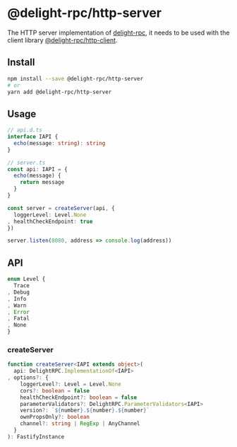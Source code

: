 # @delight-rpc/http-server
The HTTP server implementation of [delight-rpc],
it needs to be used with the client library [@delight-rpc/http-client].

[delight-rpc]: https://www.npmjs.com/package/delight-rpc
[@delight-rpc/http-client]: https://www.npmjs.com/package/@delight-rpc/http-client

## Install
```sh
npm install --save @delight-rpc/http-server
# or
yarn add @delight-rpc/http-server
```

## Usage
```ts
// api.d.ts
interface IAPI {
  echo(message: string): string
}

// server.ts
const api: IAPI = {
  echo(message) {
    return message
  }
}

const server = createServer(api, {
  loggerLevel: Level.None
, healthCheckEndpoint: true
})

server.listen(8080, address => console.log(address))
```

## API
```ts
enum Level {
  Trace
, Debug
, Info
, Warn
, Error
, Fatal
, None
}
```

### createServer
```ts
function createServer<IAPI extends object>(
  api: DelightRPC.ImplementationOf<IAPI>
, options?: {
    loggerLevel?: Level = Level.None
    cors?: boolean = false
    healthCheckEndpoint?: boolean = false
    parameterValidators?: DelightRPC.ParameterValidators<IAPI>
    version?: `${number}.${number}.${number}`
    ownPropsOnly?: boolean
    channel?: string | RegExp | AnyChannel
  }
): FastifyInstance
```
